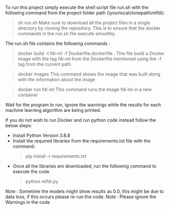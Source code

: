 To run this project simply execute the shell script file run.sh with the following command from the project folder path (\yourlocalclonepath\mlfdi\): 

> sh run.sh
Make sure to download all the project files in a single directory by cloning the repository.
This is to ensure that the docker commands in the run.sh file execute smoothly.

The run.sh file contains the following commands :

> docker build -t fdi-ml -f Dockerfile.dockerfile .
> This file build a Docker image with the tag fdi-ml from the Dockerfile mentioned using the -f tag from the current path

> docker images
> This command shows the image that was built along with the information about the image

> docker run fdi-ml
> This command runs the image fdi-ml in a new container

Wait for the program to run, ignore the warnings while the results for each machine learning algorithm are being printed.

If you do not wish to run Docker and run python code instead follow the below steps:
 
- Install Python Version 3.8.8
- Install the required libraries from the requirements.txt file with the command:
    > pip install -r requirements.txt
- Once all the libraries are downloaded, run the following command to execute the code
    > python mlfdi.py

Note : Sometime the models might show results as 0.0, this might be due to data loss, if this occurs please re-run the code. 
Note : Please ignore the Warnings in the code
